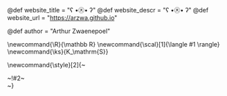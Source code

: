 <!-----------------------------------------------------
Add here global page variables to use throughout your
website.
The website_* must be defined for the RSS to work
------------------------------------------------------->
@def website_title = "ʕ •㉨• ʔ"
@def website_descr = "ʕ •㉨• ʔ"
@def website_url   = "https://arzwa.github.io"

@def author = "Arthur Zwaenepoel"

<!-----------------------------------------------------
Add here global latex commands to use throughout your
pages. It can be math commands but does not need to be.
For instance:
* \newcommand{\phrase}{This is a long phrase to copy.}
------------------------------------------------------->
\newcommand{\R}{\mathbb R}
\newcommand{\scal}[1]{\langle #1 \rangle}
\newcommand{\ks}{K_\mathrm{S}}

<!-- Put a box around something and pass some css styling to the box
(useful for images for instance) e.g. :
\style{width:80%;}{![](path/to/img.png)} -->
\newcommand{\style}[2]{~~~<div style="!#1;margin-left:auto;margin-right:auto;">~~~!#2~~~</div>~~~}
